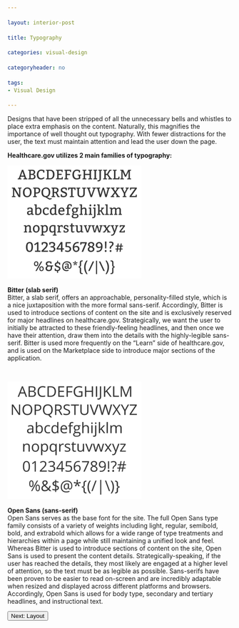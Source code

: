```yaml
---

layout: interior-post

title: Typography

categories: visual-design

categoryheader: no

tags:
- Visual Design

--- 
```

<p>Designs that have been stripped of all the unnecessary bells and whistles to place extra emphasis on the content. Naturally, this magnifies the importance of well thought out typography. With fewer distractions for the user, the text must maintain attention and lead the user down the page.</p>
<p><strong>Healthcare.gov utilizes 2 main families of typography:</strong></p>
<p><strong><a href="../../images/bitter.png"><img width="300" height="254" src="../../images/bitter-300x254.png" alt="bitter" class="alignnone size-medium wp-image-275"></a></strong></p>
<p><strong>Bitter (slab serif)</strong><br>
Bitter, a slab serif, offers an approachable, personality-filled style, which is a nice juxtaposition with the more formal sans-serif. Accordingly, Bitter is used to introduce sections of content on the site and is exclusively reserved for major headlines on healthcare.gov. Strategically, we want the user to initially be attracted to these friendly-feeling headlines, and then once we have their attention, draw them into the details with the highly-legible sans-serif. Bitter is used more frequently on the “Learn” side of healthcare.gov, and is used on the Marketplace side to introduce major sections of the application.</p>
<p>&nbsp;</p>
<p><strong><a href="../../images/opensans.png"><img width="300" height="263" src="../../images/opensans-300x263.png" alt="opensans" class="alignnone size-medium wp-image-276"></a></strong></p>
<p><strong>Open Sans (sans-serif)</strong><br>
Open Sans serves as the base font for the site. The full Open Sans type family consists of a variety of weights including light, regular, semibold, bold, and extrabold which allows for a wide range of type treatments and hierarchies within a page while still maintaining a unified look and feel. Whereas Bitter is used to introduce sections of content on the site, Open Sans is used to present the content details. Strategically-speaking, if the user has reached the details, they most likely are engaged at a higher level of attention, so the text must be as legible as possible. Sans-serifs have been proven to be easier to read on-screen and are incredibly adaptable when resized and displayed across different platforms and browsers. Accordingly, Open Sans is used for body type, secondary and tertiary headlines, and instructional text.</p>
<div class="article-end"><a href="/visual-design/layout/" title="Layout"><button type="button" class="btn btn-large">Next: Layout</button></a></div>